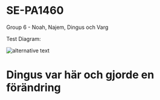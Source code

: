 # SE-PA1460

Group 6 - Noah, Najem, Dingus och Varg


Test Diagram:

![alternative text](http://www.plantuml.com/plantuml/proxy?cache=no&src=https://raw.githubusercontent.com/NoahHakansson/SE-PA1460/main/diagram.pu)

# Dingus var här och gjorde en förändring
